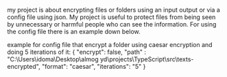 my project is about encrypting files or folders using an input output or via a config file using json. My project is useful to protect files from being seen by unnecessary or harmful people who can see the information. For using the config file there is an example down below.





example for config file that encrypt a folder using caesar encryption and doing 5 iterations of it:
{
    "encrypt": false,
    "path" : "C:\\Users\\idoma\\Desktop\\almog yd\\projects\\TypeScript\\src\\texts-encrypted",
    "format": "caesar",
    "iterations": "5"
}